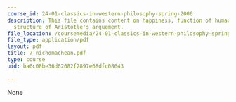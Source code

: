 ```yaml
---
course_id: 24-01-classics-in-western-philosophy-spring-2006
description: This file contains content on happiness, function of human beings and
  structure of Aristotle's arguement.
file_location: /coursemedia/24-01-classics-in-western-philosophy-spring-2006/ba6c08be36d62682f2897e68dfc08643_7_nichomachean.pdf
file_type: application/pdf
layout: pdf
title: 7_nichomachean.pdf
type: course
uid: ba6c08be36d62682f2897e68dfc08643

---
```

None